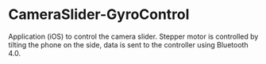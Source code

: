 # CameraSlider-GyroControl
Application (iOS) to control the camera slider. Stepper motor is controlled by tilting the phone on the side, data is sent to the controller using Bluetooth 4.0.
